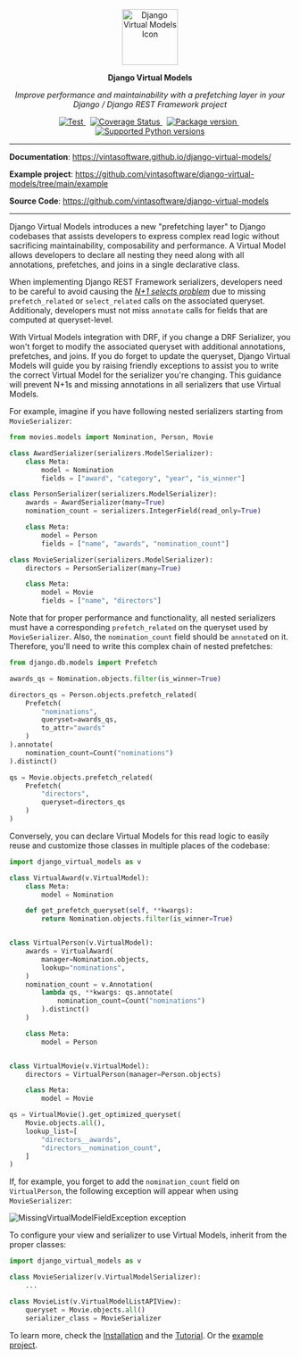 <p align="center" style="margin: 0 0 10px">
  <img width="100" src="https://user-images.githubusercontent.com/397989/193950778-4550eebb-8650-45f8-8f57-d3bbab15e91a.svg" alt="Django Virtual Models Icon">
</p>
<p align="center">
  <strong>Django Virtual Models</strong>
</p>
<p align="center">
    <em>Improve performance and maintainability with a prefetching layer in your Django / Django REST Framework project</em>
</p>
<p align="center">
<a href="https://github.com/vintasoftware/django-virtual-models/actions?query=workflow%3ATest+event%3Apush+branch%3Amain" target="_blank">
    <img src="https://github.com/vintasoftware/django-virtual-models/workflows/tests/badge.svg?event=push&branch=main" alt="Test">
</a>&nbsp;
<a href="https://coveralls.io/github/vintasoftware/django-virtual-models?branch=main" target="_blank">
    <img src="https://coveralls.io/repos/github/vintasoftware/django-virtual-models/badge.svg?branch=main" alt="Coverage Status" />
</a>&nbsp;
<a href="https://pypi.org/project/django-virtual-models" target="_blank">
    <img src="https://img.shields.io/pypi/v/django-virtual-models?color=%2334D058&label=pypi%20package" alt="Package version">
</a>&nbsp;
<a href="https://pypi.org/project/django-virtual-models" target="_blank">
    <img src="https://img.shields.io/pypi/pyversions/django-virtual-models.svg?color=%2334D058" alt="Supported Python versions">
</a>
</p>

---

**Documentation**: <a href="https://vintasoftware.github.io/django-virtual-models/" target="_blank">https://vintasoftware.github.io/django-virtual-models/</a>

**Example project**: <a href="https://github.com/vintasoftware/django-virtual-models/tree/main/example" target="_blank">https://github.com/vintasoftware/django-virtual-models/tree/main/example</a>

**Source Code**: <a href="https://github.com/vintasoftware/django-virtual-models" target="_blank">https://github.com/vintasoftware/django-virtual-models</a>

---

Django Virtual Models introduces a new "prefetching layer" to Django codebases that assists developers to express complex read logic without sacrificing maintainability, composability and performance. A Virtual Model allows developers to declare all nesting they need along with all annotations, prefetches, and joins in a single declarative class.

When implementing Django REST Framework serializers, developers need to be careful to avoid causing the [*N+1 selects problem*](https://stackoverflow.com/questions/97197/what-is-the-n1-selects-problem-in-orm-object-relational-mapping) due to missing `prefetch_related` or `select_related` calls on the associated queryset. Additionaly, developers must not miss `annotate` calls for fields that are computed at queryset-level.

With Virtual Models integration with DRF, if you change a DRF Serializer, you won't forget to modify the associated queryset with additional annotations, prefetches, and joins. If you do forget to update the queryset, Django Virtual Models will guide you by raising friendly exceptions to assist you to write the correct Virtual Model for the serializer you're changing. This guidance will prevent N+1s and missing annotations in all serializers that use Virtual Models.

For example, imagine if you have following nested serializers starting from `MovieSerializer`:

```python
from movies.models import Nomination, Person, Movie

class AwardSerializer(serializers.ModelSerializer):
    class Meta:
        model = Nomination
        fields = ["award", "category", "year", "is_winner"]

class PersonSerializer(serializers.ModelSerializer):
    awards = AwardSerializer(many=True)
    nomination_count = serializers.IntegerField(read_only=True)

    class Meta:
        model = Person
        fields = ["name", "awards", "nomination_count"]

class MovieSerializer(serializers.ModelSerializer):
    directors = PersonSerializer(many=True)

    class Meta:
        model = Movie
        fields = ["name", "directors"]

```

Note that for proper performance and functionality, all nested serializers must have a corresponding `prefetch_related` on the queryset used by `MovieSerializer`. Also, the `nomination_count` field should be `annotate`d on it. Therefore, you'll need to write this complex chain of nested prefetches:

```python
from django.db.models import Prefetch

awards_qs = Nomination.objects.filter(is_winner=True)

directors_qs = Person.objects.prefetch_related(
    Prefetch(
        "nominations",
        queryset=awards_qs,
        to_attr="awards"
    )
).annotate(
    nomination_count=Count("nominations")
).distinct()

qs = Movie.objects.prefetch_related(
    Prefetch(
        "directors",
        queryset=directors_qs
    )
)
```

Conversely, you can declare Virtual Models for this read logic to easily reuse and customize those classes in multiple places of the codebase:

```python
import django_virtual_models as v

class VirtualAward(v.VirtualModel):
    class Meta:
        model = Nomination

    def get_prefetch_queryset(self, **kwargs):
        return Nomination.objects.filter(is_winner=True)


class VirtualPerson(v.VirtualModel):
    awards = VirtualAward(
        manager=Nomination.objects,
        lookup="nominations",
    )
    nomination_count = v.Annotation(
        lambda qs, **kwargs: qs.annotate(
            nomination_count=Count("nominations")
        ).distinct()
    )

    class Meta:
        model = Person


class VirtualMovie(v.VirtualModel):
    directors = VirtualPerson(manager=Person.objects)

    class Meta:
        model = Movie

qs = VirtualMovie().get_optimized_queryset(
    Movie.objects.all(),
    lookup_list=[
        "directors__awards",
        "directors__nomination_count",
    ]
)
```

If, for example, you forget to add the `nomination_count` field on `VirtualPerson`, the following exception will appear when using `MovieSerializer`:

![MissingVirtualModelFieldException exception](https://user-images.githubusercontent.com/397989/193944879-5205d80b-4102-415e-b178-7630a14db5a1.png)

To configure your view and serializer to use Virtual Models, inherit from the proper classes:

```python
import django_virtual_models as v

class MovieSerializer(v.VirtualModelSerializer):
    ...

class MovieList(v.VirtualModelListAPIView):
    queryset = Movie.objects.all()
    serializer_class = MovieSerializer
```

To learn more, check the [Installation](https://vintasoftware.github.io/django-virtual-models/installation/) and the [Tutorial](https://vintasoftware.github.io/django-virtual-models/tutorial/).
Or the [example project](https://github.com/vintasoftware/django-virtual-models/tree/main/example).
